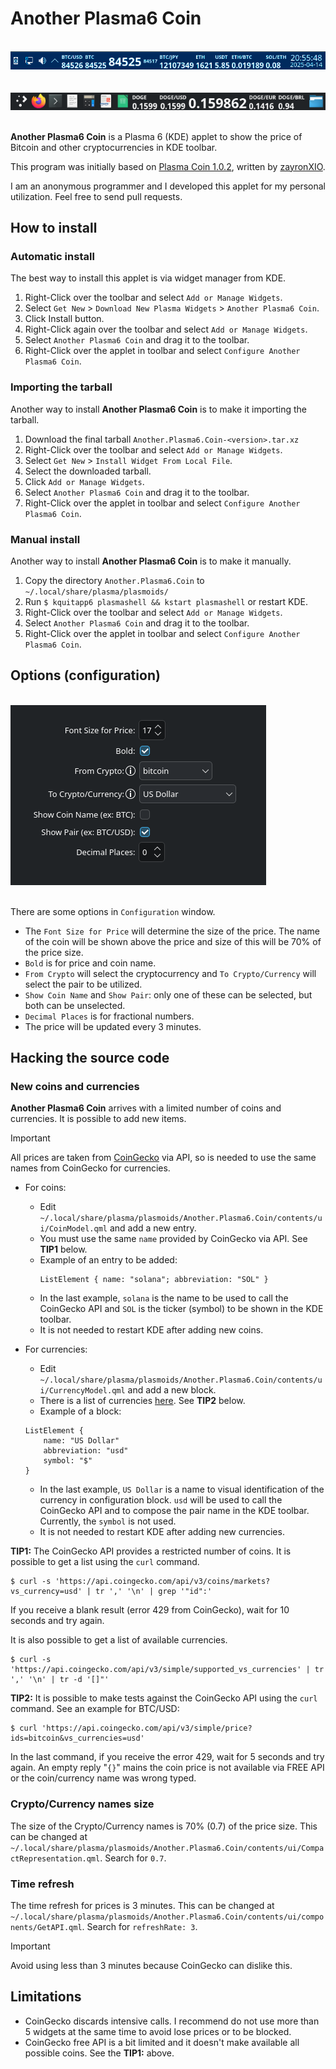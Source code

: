 # Another Plasma6 Coin

<br>![Example of toolbar](screenshots/toolbar.png)<br><br>
<br>![Example of toolbar](screenshots/toolbar2.png)<br><br>

__Another Plasma6 Coin__ is a Plasma 6 (KDE) applet to show the price of Bitcoin and other cryptocurrencies in KDE toolbar.

This program was initially based on [Plasma Coin 1.0.2](https://store.kde.org/p/2242677/), written by [zayronXIO](https://store.kde.org/u/zayronXIO).

I am an anonymous programmer and I developed this applet for my personal utilization. Feel free to send pull requests.


## How to install

### Automatic install

The best way to install this applet is via widget manager from KDE.

1. Right-Click over the toolbar and select `Add or Manage Widgets`.
2. Select `Get New` > `Download New Plasma Widgets` > `Another Plasma6 Coin`.
3. Click Install button.
4. Right-Click again over the toolbar and select `Add or Manage Widgets`.
5. Select `Another Plasma6 Coin` and drag it to the toolbar.
6. Right-Click over the applet in toolbar and select `Configure Another Plasma6 Coin`.

### Importing the tarball

Another way to install __Another Plasma6 Coin__ is to make it importing the tarball.

1. Download the final tarball `Another.Plasma6.Coin-<version>.tar.xz`
2. Right-Click over the toolbar and select `Add or Manage Widgets`.
3. Select `Get New` > `Install Widget From Local File`.
4. Select the downloaded tarball.
5. Click `Add or Manage Widgets`.
6. Select `Another Plasma6 Coin` and drag it to the toolbar.
7. Right-Click over the applet in toolbar and select `Configure Another Plasma6 Coin`.

### Manual install

Another way to install __Another Plasma6 Coin__ is to make it manually.

1. Copy the directory `Another.Plasma6.Coin` to `~/.local/share/plasma/plasmoids/`
2. Run `$ kquitapp6 plasmashell && kstart plasmashell` or restart KDE.
3. Right-Click over the toolbar and select `Add or Manage Widgets`.
4. Select `Another Plasma6 Coin` and drag it to the toolbar.
5. Right-Click over the applet in toolbar and select `Configure Another Plasma6 Coin`.

## Options (configuration)

<br>![Configuration Window](screenshots/configuration.png)<br><br>

There are some options in `Configuration` window.

* The `Font Size for Price` will determine the size of the price. The name of the coin will be shown above the price and size of this will be 70% of the price size.
* `Bold` is for price and coin name.
* `From Crypto` will select the cryptocurrency and `To Crypto/Currency` will select the pair to be utilized.
* `Show Coin Name` and `Show Pair`: only one of these can be selected, but both can be unselected.
* `Decimal Places` is for fractional numbers.
* The price will be updated every 3 minutes.

## Hacking the source code

### New coins and currencies

__Another Plasma6 Coin__ arrives with a limited number of coins and currencies. It is possible to add new items.

> [!IMPORTANT]
> All prices are taken from [CoinGecko](https://www.coingecko.com) via API, so is needed to use the same names from CoinGecko for currencies.

* For coins:
  * Edit `~/.local/share/plasma/plasmoids/Another.Plasma6.Coin/contents/ui/CoinModel.qml` and add a new entry.
  * You must use the same `name` provided by CoinGecko via API. See __TIP1__ below.
  * Example of an entry to be added:
    ```
    ListElement { name: "solana"; abbreviation: "SOL" }
    ```
  * In the last example, `solana` is the name to be used to call the CoinGecko API and `SOL` is the ticker (symbol) to be shown in the KDE toolbar.
  * It is not needed to restart KDE after adding new coins.

* For currencies:
  * Edit `~/.local/share/plasma/plasmoids/Another.Plasma6.Coin/contents/ui/CurrencyModel.qml` and add a new block.
  * There is a list of currencies [here](https://docs.coingecko.com/reference/simple-supported-currencies). See __TIP2__ below.
  * Example of a block:
  ```
  ListElement {
      name: "US Dollar"
      abbreviation: "usd"
      symbol: "$"
  }
  ```
  * In the last example, `US Dollar` is a name to visual identification of the currency in configuration block. `usd` will be used to call the CoinGecko API and to compose the pair name in the KDE toolbar. Currently, the `symbol` is not used.
  * It is not needed to restart KDE after adding new currencies.

__TIP1:__ The CoinGecko API provides a restricted number of coins. It is possible to get a list using the  `curl` command.

```
$ curl -s 'https://api.coingecko.com/api/v3/coins/markets?vs_currency=usd' | tr ',' '\n' | grep '"id":'
```

If you receive a blank result (error 429 from CoinGecko), wait for 10 seconds and try again.

It is also possible to get a list of available currencies.

```
$ curl -s 'https://api.coingecko.com/api/v3/simple/supported_vs_currencies' | tr ',' '\n' | tr -d '[]"'
```

__TIP2:__ It is possible to make tests against the CoinGecko API using the `curl` command. See an example for BTC/USD:

```
$ curl 'https://api.coingecko.com/api/v3/simple/price?ids=bitcoin&vs_currencies=usd'
```

In the last command, if you receive the error 429, wait for 5 seconds and try again. An empty reply "`{}`" mains the coin price is not available via FREE API or the coin/currency name was wrong typed.

### Crypto/Currency names size

The size of the Crypto/Currency names is 70% (0.7) of the price size. This can be changed at `~/.local/share/plasma/plasmoids/Another.Plasma6.Coin/contents/ui/CompactRepresentation.qml`. Search for `0.7`.

### Time refresh

The time refresh for prices is 3 minutes. This can be changed at `~/.local/share/plasma/plasmoids/Another.Plasma6.Coin/contents/ui/components/GetAPI.qml`. Search for `refreshRate: 3`.

> [!IMPORTANT]
> Avoid using less than 3 minutes because CoinGecko can dislike this.

## Limitations

* CoinGecko discards intensive calls. I recommend do not use more than 5 widgets at the same time to avoid lose prices or to be blocked.
* CoinGecko free API is a bit limited and it doesn't make available all possible coins. See the __TIP1:__ above.
